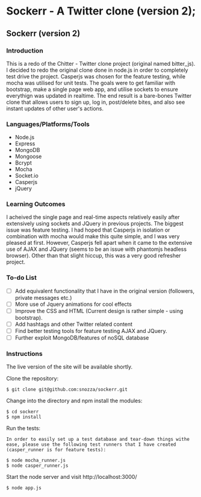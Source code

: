 Sockerr - A Twitter clone (version 2);
========================

## Sockerr (version 2)

### Introduction

This is a redo of the Chitter - Twitter clone project (original named bitter_js).
I decided to redo the original clone done in node.js in order to completely test drive the project. Casperjs was chosen for the feature testing, while mocha was utilised for unit tests.
The goals were to get familiar with bootstrap, make a single page web app, and utilise sockets to ensure everythign was updated in realtime.
The end result is a bare-bones Twitter clone that allows users to sign up, log in, post/delete bites, and also see instant updates of other user's actions.

### Languages/Platforms/Tools

* Node.js
* Express
* MongoDB
* Mongoose
* Bcrypt
* Mocha
* Socket.io
* Casperjs
* jQuery

### Learning Outcomes

I acheived the single page and real-time aspects relatively easily after extensively using sockets and JQuery in previous projects. The biggest issue was feature testing. I had hoped that Casperjs in isolation or combination with mocha would make this quite simple, and I was very pleased at first. However, Casperjs fell apart when it came to the extensive use of AJAX and JQuery (seems to be an issue with phantomjs headless browser). Other than that slight hiccup, this was a very good refresher project.


### To-do List
- [ ] Add equivalent functionality that I have in the original version (followers, private messages etc.)
- [ ] More use of Jquery animations for cool effects
- [ ] Improve the CSS and HTML (Current design is rather simple - using bootstrap).
- [ ] Add hashtags and other Twitter related content
- [ ] Find better testing tools for feature testing AJAX and JQuery.
- [ ] Further exploit MongoDB/features of noSQL database

### Instructions

The live version of the site will be available shortly.

Clone the repository:

```
$ git clone git@github.com:snozza/sockerr.git
```

Change into the directory and npm install the modules:

```
$ cd sockerr
$ npm install
```

Run the tests: 

```
In order to easily set up a test database and tear-down things withe ease, please use the following test runners that I have created (casper_runner is for feature tests):

$ node mocha_runner.js
$ node casper_runner.js
```

Start the node server and visit http://localhost:3000/

```
$ node app.js